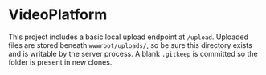 # VideoPlatform

This project includes a basic local upload endpoint at `/upload`. Uploaded files are stored beneath `wwwroot/uploads/`, so be sure this directory exists and is writable by the server process. A blank `.gitkeep` is committed so the folder is present in new clones.
